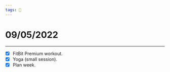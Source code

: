```yaml
---
tags: 📆
---
```


# 09/05/2022
---

- [x] FitBit Premium workout.
- [x] Yoga (small session).
- [x] Plan week.
